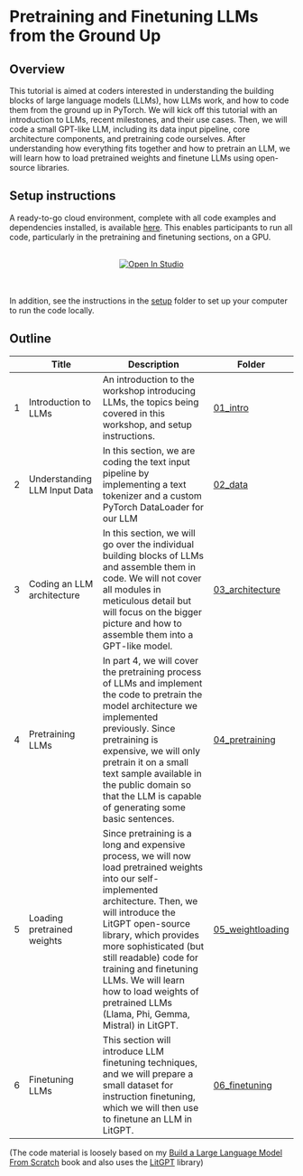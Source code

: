 # Pretraining and Finetuning LLMs from the Ground Up



## Overview

This tutorial is aimed at coders interested in understanding the building blocks of large language models (LLMs), how LLMs work, and how to code them from the ground up in PyTorch. We will kick off this tutorial with an introduction to LLMs, recent milestones, and their use cases. Then, we will code a small GPT-like LLM, including its data input pipeline, core architecture components, and pretraining code ourselves. After understanding how everything fits together and how to pretrain an LLM, we will learn how to load pretrained weights and finetune LLMs using open-source libraries.

## Setup instructions

A ready-to-go cloud environment, complete with all code examples and dependencies installed, is available [here](https://lightning.ai/lightning-ai/studios/llms-from-the-ground-up-workshop?section=recent&view=public). This enables participants to run all code, particularly in the pretraining and finetuning sections, on a GPU.


<div align="center">
<br>


<a target="_blank" href="https://lightning.ai/lightning-ai/studios/llms-from-the-ground-up-workshop">
  <img src="https://pl-bolts-doc-images.s3.us-east-2.amazonaws.com/app-2/studio-badge.svg" alt="Open In Studio"/>
</a>

<br>
<br>
<br>

</div>

In addition, see the instructions in the [setup](./setup) folder to set up your computer to run the code locally.

## Outline

|      | Title                        | Description                                                  | Folder                               |
| ---- | ---------------------------- | ------------------------------------------------------------ | ------------------------------------ |
| 1    | Introduction to LLMs         | An introduction to the workshop introducing LLMs, the topics being covered in this workshop, and setup instructions. | [01_intro](01_intro)                 |
| 2    | Understanding LLM Input Data | In this section, we are coding the text input pipeline by implementing a text tokenizer and a custom PyTorch DataLoader for our LLM | [02_data](02_data)                   |
| 3    | Coding an LLM architecture   | In this section, we will go over the individual building blocks of LLMs and assemble them in code. We will not cover all modules in meticulous detail but will focus on the bigger picture and how to assemble them into a GPT-like model. | [03_architecture](03_architecture)   |
| 4    | Pretraining LLMs             | In part 4, we will cover the pretraining process of LLMs and implement the code to pretrain the model architecture we implemented previously. Since pretraining is expensive, we will only pretrain it on a small text sample available in the public domain so that the LLM is capable of generating some basic sentences. | [04_pretraining](04_pretraining)     |
| 5    | Loading pretrained weights   | Since pretraining is a long and expensive process, we will now load pretrained weights into our self-implemented architecture. Then, we will introduce the LitGPT open-source library, which provides more sophisticated (but still readable) code for training and finetuning LLMs. We will learn how to load weights of pretrained LLMs (Llama, Phi, Gemma, Mistral) in LitGPT. | [05_weightloading](05_weightloading) |
| 6    | Finetuning LLMs              | This section will introduce LLM finetuning techniques, and we will prepare a small dataset for instruction finetuning, which we will then use to finetune an LLM in LitGPT. | [06_finetuning](06_finetuning)       |

(The code material is loosely based on my [Build a Large Language Model From Scratch](http://mng.bz/orYv) book and also uses the [LitGPT](https://github.com/Lightning-AI/litgpt) library)

